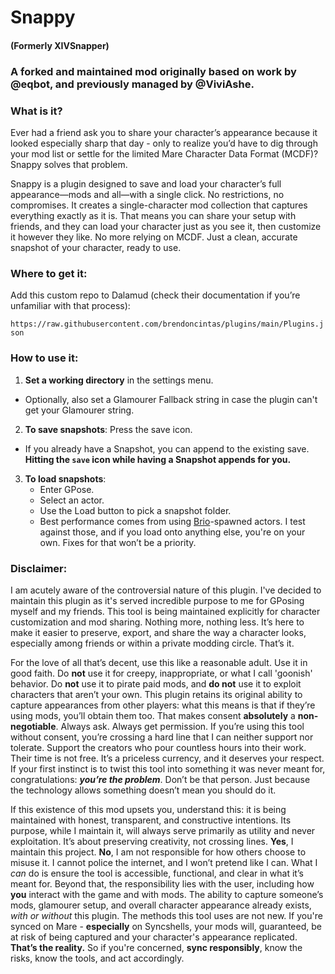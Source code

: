 # Snappy
#### (Formerly XIVSnapper)

### A forked and maintained mod originally based on work by @eqbot, and previously managed by @ViviAshe. 

### What is it?
Ever had a friend ask you to share your character’s appearance because it looked especially sharp that day - only to realize you’d have to dig through your mod list or settle for the limited Mare Character Data Format (MCDF)? Snappy solves that problem.

Snappy is a plugin designed to save and load your character’s full appearance—mods and all—with a single click. No restrictions, no compromises. It creates a single-character mod collection that captures everything exactly as it is. That means you can share your setup with friends, and they can load your character just as you see it, then customize it however they like. No more relying on MCDF. Just a clean, accurate snapshot of your character, ready to use.

### Where to get it:
Add this custom repo to Dalamud (check their documentation if you’re unfamiliar with that process):

`https://raw.githubusercontent.com/brendoncintas/plugins/main/Plugins.json`

### How to use it:
1. **Set a working directory** in the settings menu.
  - Optionally, also set a Glamourer Fallback string in case the plugin can't get your Glamourer string. 
2. **To save snapshots**: Press the save icon.
  - If you already have a Snapshot, you can append to the existing save. **Hitting the `save` icon while having a Snapshot appends for you.**
3. **To load snapshots**:
   - Enter GPose.
   - Select an actor.
   - Use the Load button to pick a snapshot folder.
   - Best performance comes from using [Brio](https://github.com/AsgardXIV/Brio)-spawned actors. I test against those, and if you load onto anything else, you're on your own. Fixes for that won’t be a priority.

### Disclaimer:
I am acutely aware of the controversial nature of this plugin. I've decided to maintain this plugin as it's served incredible purpose to me for GPosing myself and my friends. This tool is being maintained explicitly for character customization and mod sharing. Nothing more, nothing less. It’s here to make it easier to preserve, export, and share the way a character looks, especially among friends or within a private modding circle. That’s it.

For the love of all that’s decent, use this like a reasonable adult. Use it in good faith. Do **not** use it for creepy, inappropriate, or what I call 'goonish' behavior. Do **not** use it to pirate paid mods, and **do not** use it to exploit characters that aren’t your own. This plugin retains its original ability to capture appearances from other players: what this means is that if they’re using mods, you’ll obtain them too. That makes consent **absolutely** a **non-negotiable**. Always ask. Always get permission. If you’re using this tool without consent, you’re crossing a hard line that I can neither support nor tolerate. Support the creators who pour countless hours into their work. Their time is not free. It’s a priceless currency, and it deserves your respect. If your first instinct is to twist this tool into something it was never meant for, congratulations: ***you’re the problem***. Don’t be that person. Just because the technology allows something doesn’t mean you should do it.

If this existence of this mod upsets you, understand this: it is being maintained with honest, transparent, and constructive intentions. Its purpose, while I maintain it, will always serve primarily as utility and never exploitation. It’s about preserving creativity, not crossing lines. **Yes**, I maintain this project. **No**, I am not responsible for how others choose to misuse it. I cannot police the internet, and I won’t pretend like I can. What I *can* do is ensure the tool is accessible, functional, and clear in what it’s meant for. Beyond that, the responsibility lies with the user, including how **you** interact with the game and with mods. The ability to capture someone’s mods, glamourer setup, and overall character appearance already exists, *with or without* this plugin. The methods this tool uses are not new. If you're synced on Mare - **especially** on Syncshells, your mods will, guaranteed, be at risk of being captured and your character's appearance replicated. **That’s the reality.** So if you're concerned, **sync responsibly**, know the risks, know the tools, and act accordingly.
